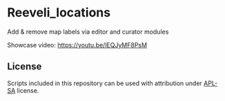 # Reeveli_locations
 Add & remove map labels via editor and curator modules

Showcase video: https://youtu.be/lEQJyMF8PsM

## License
Scripts included in this repository can be used with attribution under [APL-SA](https://www.bohemia.net/community/licenses/arma-public-license-share-alike) license.
